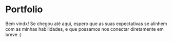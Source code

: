 # Portfolio
Bem vindx!
Se chegou até aqui, espero que as suas expectativas se alinhem com as minhas habilidades, e que possamos nos conectar diretamente em breve :)
